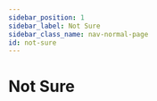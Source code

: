 ```yaml
---
sidebar_position: 1
sidebar_label: Not Sure
sidebar_class_name: nav-normal-page
id: not-sure
---
```


# Not Sure
